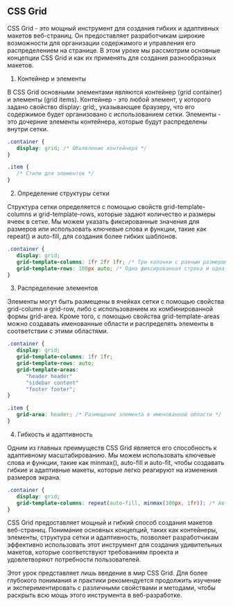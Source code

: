 ## CSS Grid

CSS Grid - это мощный инструмент для создания гибких и адаптивных макетов веб-страниц. Он предоставляет разработчикам широкие возможности для организации содержимого и управления его распределением на странице. В этом уроке мы рассмотрим основные концепции CSS Grid и как их применять для создания разнообразных макетов.

1.  Контейнер и элементы

В CSS Grid основными элементами являются контейнер (grid container) и элементы (grid items). Контейнер - это любой элемент, у которого задано свойство display: grid;, указывающее браузеру, что его содержимое будет организовано с использованием сетки. Элементы - это дочерние элементы контейнера, которые будут распределены внутри сетки.

``` css
.container {
   display: grid; /* Объявление контейнера */
}

.item {
   /* Стили для элементов */
}
```

2.  Определение структуры сетки

Структура сетки определяется с помощью свойств grid-template-columns и grid-template-rows, которые задают количество и размеры ячеек в сетке. Мы можем указать фиксированные значения для размеров или использовать ключевые слова и функции, такие как repeat() и auto-fill, для создания более гибких шаблонов.

``` css
.container {
   display: grid;
   grid-template-columns: 1fr 2fr 1fr; /* Три колонки с равным размером */
   grid-template-rows: 100px auto; /* Одна фиксированная строка и одна автоматическая */
}
```

3.  Распределение элементов

Элементы могут быть размещены в ячейках сетки с помощью свойства grid-column и grid-row, либо с использованием их комбинированной формы grid-area. Кроме того, с помощью свойства grid-template-areas можно создавать именованные области и распределять элементы в соответствии с этими областями.

``` css
.container {
   display: grid;
   grid-template-columns: 1fr 1fr;
   grid-template-rows: auto;
   grid-template-areas:
      "header header"
      "sidebar content"
      "footer footer";
}

.item {
   grid-area: header; /* Размещение элемента в именованной области */
}
```

4.  Гибкость и адаптивность

Одним из главных преимуществ CSS Grid является его способность к адаптивному масштабированию. Мы можем использовать ключевые слова и функции, такие как minmax(), auto-fill и auto-fit, чтобы создавать гибкие и адаптивные макеты, которые легко реагируют на изменения размеров экрана.

``` css
.container {
   display: grid;
   grid-template-columns: repeat(auto-fill, minmax(100px, 1fr)); /* Автоматическое заполнение контейнера с минимальной шириной 100px */
}
```

CSS Grid предоставляет мощный и гибкий способ создания макетов веб-страниц. Понимание основных концепций, таких как контейнеры, элементы, структура сетки и адаптивность, позволяет разработчикам эффективно использовать этот инструмент для создания удивительных макетов, которые соответствуют требованиям проекта и удовлетворяют потребности пользователей.

Этот урок представляет лишь введение в мир CSS Grid. Для более глубокого понимания и практики рекомендуется продолжить изучение и экспериментировать с различными свойствами и методами, чтобы раскрыть всю мощь этого инструмента в веб-разработке.
